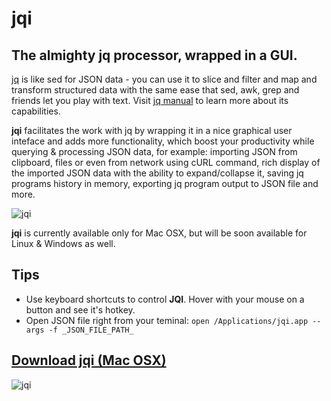 # jqi
The almighty jq processor, wrapped in a GUI.
---
[jq](https://stedolan.github.io/jq/tutorial/) is like sed for JSON data - you can use it to slice and filter and map and transform structured data with the same ease that sed, awk, grep and friends let you play with text. Visit [jq manual](https://stedolan.github.io/jq/manual/) to learn more about its capabilities.  

**jqi** facilitates the work with jq by wrapping it in a nice graphical user inteface and adds more functionality, which boost your productivity while querying & processing JSON data, for example: importing JSON from clipboard, files or even from network using cURL command, rich display of the imported JSON data with the ability to expand/collapse it, saving jq programs history in memory, exporting jq program output to JSON file and more.

![jqi](https://github.com/nire0510/jqi/raw/master/jqi.png "jqi")

**jqi** is currently available only for Mac OSX, but will be soon available for Linux & Windows as well.

## Tips
- Use keyboard shortcuts to control **JQI**. Hover with your mouse on a button and see it's hotkey.
- Open JSON file right from your teminal:
  `open /Applications/jqi.app --args -f _JSON_FILE_PATH_`

## [Download jqi (Mac OSX)](https://www.dropbox.com/s/cjcujamk1nzwmsa/jqi.dmg?dl=1)

![jqi](https://github.com/nire0510/jqi/raw/master/icon_128x128.png "jqi")
